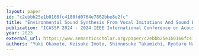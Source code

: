 ```yaml
---
layout: paper
id: "c2ebbb25e1b0166fc4180fd0764e7862bbe8e2fc"
title: "Environmental Sound Synthesis From Vocal Imitations And Sound Event Labels"
publication: "ICASSP 2024 - 2024 IEEE International Conference on Acoustics, Speech and Signal Processing (ICASSP)"
year: 2023
external_url: https://www.semanticscholar.org/paper/c2ebbb25e1b0166fc4180fd0764e7862bbe8e2fc
authors: "Yuki Okamoto, Keisuke Imoto, Shinnosuke Takamichi, Ryotaro Nagase, Takahiro Fukumori, Y. Yamashita"
---
```

